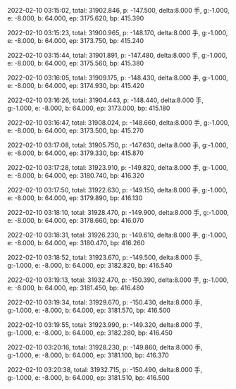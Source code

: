 2022-02-10 03:15:02, total: 31902.846, p: -147.500, delta:8.000 手, g:-1.000, e: -8.000, b: 64.000, ep: 3175.620, bp: 415.390

2022-02-10 03:15:23, total: 31900.965, p: -148.170, delta:8.000 手, g:-1.000, e: -8.000, b: 64.000, ep: 3173.750, bp: 415.240

2022-02-10 03:15:44, total: 31901.891, p: -147.480, delta:8.000 手, g:-1.000, e: -8.000, b: 64.000, ep: 3175.560, bp: 415.380

2022-02-10 03:16:05, total: 31909.175, p: -148.430, delta:8.000 手, g:-1.000, e: -8.000, b: 64.000, ep: 3174.930, bp: 415.420

2022-02-10 03:16:26, total: 31904.443, p: -148.440, delta:8.000 手, g:-1.000, e: -8.000, b: 64.000, ep: 3173.000, bp: 415.180

2022-02-10 03:16:47, total: 31908.024, p: -148.660, delta:8.000 手, g:-1.000, e: -8.000, b: 64.000, ep: 3173.500, bp: 415.270

2022-02-10 03:17:08, total: 31905.750, p: -147.630, delta:8.000 手, g:-1.000, e: -8.000, b: 64.000, ep: 3179.330, bp: 415.870

2022-02-10 03:17:28, total: 31923.910, p: -149.820, delta:8.000 手, g:-1.000, e: -8.000, b: 64.000, ep: 3180.740, bp: 416.320

2022-02-10 03:17:50, total: 31922.630, p: -149.150, delta:8.000 手, g:-1.000, e: -8.000, b: 64.000, ep: 3179.890, bp: 416.130

2022-02-10 03:18:10, total: 31928.470, p: -149.900, delta:8.000 手, g:-1.000, e: -8.000, b: 64.000, ep: 3178.660, bp: 416.070

2022-02-10 03:18:31, total: 31926.230, p: -149.610, delta:8.000 手, g:-1.000, e: -8.000, b: 64.000, ep: 3180.470, bp: 416.260

2022-02-10 03:18:52, total: 31923.670, p: -149.500, delta:8.000 手, g:-1.000, e: -8.000, b: 64.000, ep: 3182.820, bp: 416.540

2022-02-10 03:19:13, total: 31932.470, p: -150.390, delta:8.000 手, g:-1.000, e: -8.000, b: 64.000, ep: 3181.450, bp: 416.480

2022-02-10 03:19:34, total: 31929.670, p: -150.430, delta:8.000 手, g:-1.000, e: -8.000, b: 64.000, ep: 3181.570, bp: 416.500

2022-02-10 03:19:55, total: 31923.990, p: -149.320, delta:8.000 手, g:-1.000, e: -8.000, b: 64.000, ep: 3182.280, bp: 416.450

2022-02-10 03:20:16, total: 31928.230, p: -149.860, delta:8.000 手, g:-1.000, e: -8.000, b: 64.000, ep: 3181.100, bp: 416.370

2022-02-10 03:20:38, total: 31932.715, p: -150.490, delta:8.000 手, g:-1.000, e: -8.000, b: 64.000, ep: 3181.510, bp: 416.500